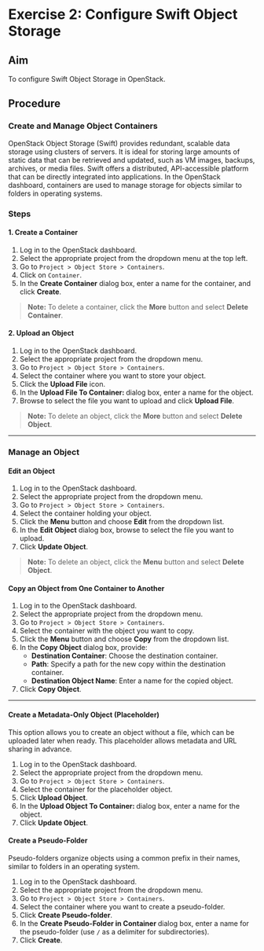 # Exercise 2: Configure Swift Object Storage

## Aim
To configure Swift Object Storage in OpenStack.

## Procedure

### Create and Manage Object Containers
OpenStack Object Storage (Swift) provides redundant, scalable data storage using clusters of servers. It is ideal for storing large amounts of static data that can be retrieved and updated, such as VM images, backups, archives, or media files. Swift offers a distributed, API-accessible platform that can be directly integrated into applications. In the OpenStack dashboard, containers are used to manage storage for objects similar to folders in operating systems.

### Steps

#### 1. Create a Container
1. Log in to the OpenStack dashboard.
2. Select the appropriate project from the dropdown menu at the top left.
3. Go to `Project > Object Store > Containers`.
4. Click on `Container`.
5. In the **Create Container** dialog box, enter a name for the container, and click **Create**.

> **Note:** To delete a container, click the **More** button and select **Delete Container**.

#### 2. Upload an Object
1. Log in to the OpenStack dashboard.
2. Select the appropriate project from the dropdown menu.
3. Go to `Project > Object Store > Containers`.
4. Select the container where you want to store your object.
5. Click the **Upload File** icon.
6. In the **Upload File To Container: <name>** dialog box, enter a name for the object.
7. Browse to select the file you want to upload and click **Upload File**.

> **Note:** To delete an object, click the **More** button and select **Delete Object**.

---

### Manage an Object

#### Edit an Object
1. Log in to the OpenStack dashboard.
2. Select the appropriate project from the dropdown menu.
3. Go to `Project > Object Store > Containers`.
4. Select the container holding your object.
5. Click the **Menu** button and choose **Edit** from the dropdown list.
6. In the **Edit Object** dialog box, browse to select the file you want to upload.
7. Click **Update Object**.

> **Note:** To delete an object, click the **Menu** button and select **Delete Object**.

#### Copy an Object from One Container to Another
1. Log in to the OpenStack dashboard.
2. Select the appropriate project from the dropdown menu.
3. Go to `Project > Object Store > Containers`.
4. Select the container with the object you want to copy.
5. Click the **Menu** button and choose **Copy** from the dropdown list.
6. In the **Copy Object** dialog box, provide:
   - **Destination Container**: Choose the destination container.
   - **Path**: Specify a path for the new copy within the destination container.
   - **Destination Object Name**: Enter a name for the copied object.
7. Click **Copy Object**.

---

#### Create a Metadata-Only Object (Placeholder)
This option allows you to create an object without a file, which can be uploaded later when ready. This placeholder allows metadata and URL sharing in advance.

1. Log in to the OpenStack dashboard.
2. Select the appropriate project from the dropdown menu.
3. Go to `Project > Object Store > Containers`.
4. Select the container for the placeholder object.
5. Click **Upload Object**.
6. In the **Upload Object To Container: <name>** dialog box, enter a name for the object.
7. Click **Update Object**.

#### Create a Pseudo-Folder
Pseudo-folders organize objects using a common prefix in their names, similar to folders in an operating system.

1. Log in to the OpenStack dashboard.
2. Select the appropriate project from the dropdown menu.
3. Go to `Project > Object Store > Containers`.
4. Select the container where you want to create a pseudo-folder.
5. Click **Create Pseudo-folder**.
6. In the **Create Pseudo-Folder in Container <name>** dialog box, enter a name for the pseudo-folder (use `/` as a delimiter for subdirectories).
7. Click **Create**.
